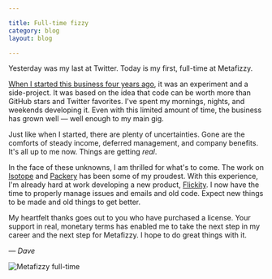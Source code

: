 ```yaml
---

title: Full-time fizzy
category: blog
layout: blog

---
```


Yesterday was my last at Twitter. Today is my first, full-time at Metafizzy.

[When I started this business four years ago](/blog/beginning/), it was an experiment and a side-project. It was based on the idea that code can be worth more than GitHub stars and Twitter favorites. I've spent my mornings, nights, and weekends developing it. Even with this limited amount of time, the business has grown well — well enough to my main gig.

Just like when I started, there are plenty of uncertainties. Gone are the comforts of steady income, deferred management, and company benefits. It's all up to me now. Things are getting _real_.

In the face of these unknowns, I am thrilled for what's to come. The work on [Isotope](http://isotope.metafizzy.co/) and [Packery](http://packery.metafizzy.co/) has been some of my proudest. With this experience, I'm already hard at work developing a new product, [Flickity](https://github.com/metafizzy/flickity). I now have the time to properly manage issues and emails and old code. Expect new things to be made and old things to get better.

My heartfelt thanks goes out to you who have purchased a license. Your support in real, monetary terms has enabled me to take the next step in my career and the next step for Metafizzy. I hope to do great things with it.

_— Dave_

<p><img src="http://i.imgur.com/G8iN2Bm.jpg" alt="Metafizzy full-time" style="max-width: 400px"></p>